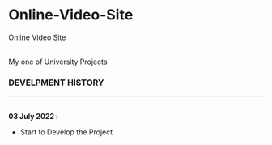 # Online-Video-Site
Online Video Site 
<br><br>

My one of University Projects<br>

### DEVELPMENT HISTORY
<hr>
<br>
<b>03 July 2022 :</b><br>

  - Start to Develop the Project


